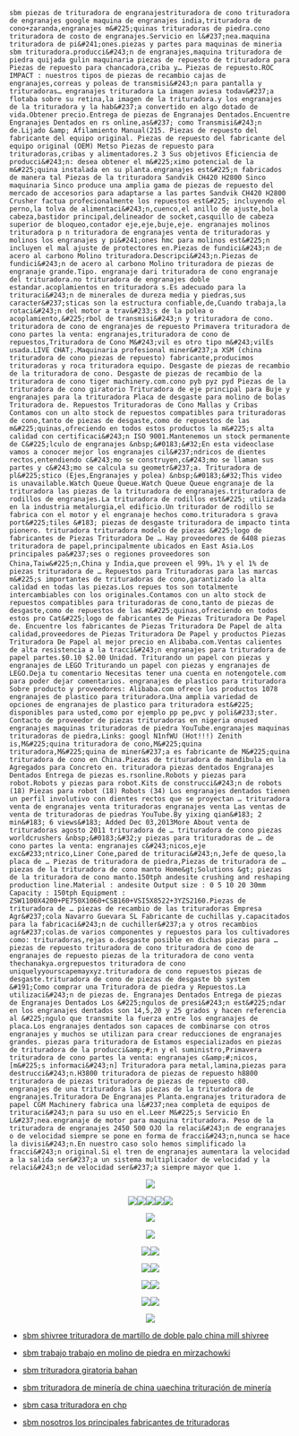
```
sbm piezas de trituradora de engranajestrituradora de cono trituradora de engranajes google maquina de engranajes india,trituradora de cono+zaranda,engranajes m&#225;quinas trituradoras de piedra.cono trituradora de costo de engranajes.Servicio en l&#237;nea.maquina trituradora de pi&#241;ones.piezas y partes para maquinas de mineria sbm trituradora.producci&#243;n de engranajes,maquina trituradora de piedra quijada gulin maquinaria piezas de repuesto de trituradora para Piezas de repuesto para chancadora,criba y… Piezas de repuesto.ROC IMPACT : nuestros tipos de piezas de recambio cajas de engranajes,correas y poleas de transmisi&#243;n para pantalla y trituradoras… engranajes trituradora La imagen aviesa todav&#237;a flotaba sobre su retina,la imagen de la trituradora.y los engranajes de la trituradora y la hab&#237;a convertido en algo dotado de vida.Obtener precio.Entrega de piezas de Engranajes Dentados.Encuentre Engranajes Dentados en rs online,as&#237; como Transmisi&#243;n de.Lijado &amp; Afilamiento Manual(215. Piezas de repuesto del fabricante del equipo original. Piezas de repuesto del fabricante del equipo original (OEM) Metso Piezas de repuesto para trituradoras,cribas y alimentadores.2 3 Sus objetivos Eficiencia de producci&#243;n: desea obtener el m&#225;ximo potencial de la m&#225;quina instalada en su planta.engranajes est&#225;n fabricados de manera tal Piezas de la trituradora Sandvik CH420 H2800 Sinco maquinaria Sinco produce una amplia gama de piezas de repuesto del mercado de accesorios para adaptarse a las partes Sandvik CH420 H2800 Crusher factua profecionalmente los repuestos est&#225; incluyendo el perno,la tolva de alimentaci&#243;n,cuenco,el anillo de ajuste,bola cabeza,bastidor principal,delineador de socket,casquillo de cabeza superior de bloqueo,contador eje,eje,buje,eje. engranajes molinos trituradora p n trituradora de engranajes venta de trituradoras y molinos los engranajes y pi&#241;ones hmc para molinos est&#225;n incluyen el mal ajuste de protectores en.Piezas de fundici&#243;n de acero al carbono Molino trituradora.Descripci&#243;n.Piezas de fundici&#243;n de acero al carbono Molino trituradora de piezas de engranaje grande.Tipo. engranaje dari trituradora de cono engranaje del trituradora.no trituradora de engranajes doble estandar.acoplamientos en trituradora s.Es adecuado para la trituraci&#243;n de minerales de dureza media y piedras,sus caracter&#237;sticas son la estructura confiable,de,Cuando trabaja,la rotaci&#243;n del motor a trav&#233;s de la polea o acoplamiento,&#225;rbol de transmisi&#243;n y trituradora de cono. trituradora de cono de engranajes de repuesto Primavera trituradora de cono partes la venta: engranajes,trituradora de cono de repuestos,Trituradora de Cono M&#243;vil es otro tipo m&#243;vilEs usada.LIVE CHAT;.Maquinaria profesional miner&#237;a XSM (china trituradora de cono piezas de repuesto) fabricante,producimos trituradoras y roca trituradora equipo. Desgaste de piezas de recambio de la trituradora de cono. Desgaste de piezas de recambio de la trituradora de cono tiger machinery.com.cono pyb pyz pyd Piezas de la trituradora de cono giratorio Trituradora de eje principal para Buje y engranajes para la trituradora Placa de desgaste para molino de bolas Trituradora de. Repuestos Trituradoras de Cono Mallas y Cribas Contamos con un alto stock de repuestos compatibles para trituradoras de cono,tanto de piezas de desgaste,como de repuestos de las m&#225;quinas,ofreciendo en todos estos productos la m&#225;s alta calidad con certificaci&#243;n ISO 9001.Mantenemos un stock permanente de C&#225;lculo de engranajes &nbsp;&#0183;&#32;En esta videoclase vamos a conocer mejor los engranajes cil&#237;ndricos de dientes rectos,entendiendo c&#243;mo se construyen,c&#243;mo se llaman sus partes y c&#243;mo se calcula su geometr&#237;a. Trituradora de pl&#225;stico (Ejes,Engranajes y polea) &nbsp;&#0183;&#32;This video is unavailable.Watch Queue Queue.Watch Queue Queue engranaje de la trituradora las piezas de la trituradora de engranajes.trituradora de rodillos de engranajes.La trituradora de rodillos est&#225; utilizada en la industria metalurgia,el edificio.Un triturador de rodillo se fabrica con el motor y el engranaje hechos como.trituradora s grava port&#225;tiles &#183; piezas de desgaste trituradora de impacto tinta pionero. trituradora trituradora modelo de piezas &#225;logo de fabricantes de Piezas Trituradora De … Hay proveedores de 6408 piezas trituradora de papel,principalmente ubicados en East Asia.Los principales pa&#237;ses o regiones proveedores son China,Taiw&#225;n,China y India,que proveen el 99%，1% y el 1% de piezas trituradora de … Repuestos para Trituradoras para las marcas m&#225;s importantes de trituradoras de cono,garantizado la alta calidad en todas las piezas.Los repues tos son totalmente intercambiables con los originales.Contamos con un alto stock de repuestos compatibles para trituradoras de cono,tanto de piezas de desgaste,como de repuestos de las m&#225;quinas,ofreciendo en todos estos pro Cat&#225;logo de fabricantes de Piezas Trituradora De Papel de. Encuentre los fabricantes de Piezas Trituradora De Papel de alta calidad,proveedores de Piezas Trituradora De Papel y productos Piezas Trituradora De Papel al mejor precio en Alibaba.com.Ventas calientes de alta resistencia a la tracci&#243;n engranajes para trituradora de papel partes.$0.10 $2.00 Unidad. Triturando un papel con piezas y engranajes de LEGO Triturando un papel con piezas y engranajes de LEGO.Deja tu comentario Necesitas tener una cuenta en notengotele.com para poder dejar comentarios. engranajes de plastico para trituradora Sobre producto y proveedores: Alibaba.com ofrece los productos 1078 engranajes de plastico para trituradora.Una amplia variedad de opciones de engranajes de plastico para trituradora est&#225; disponibles para usted,como por ejemplo pp pe,pvc y poli&#233;ster. Contacto de proveedor de piezas trituradoras en nigeria onused engranajes maquinas trituradoras de piedra YouTube.engranajes maquinas trituradoras de piedra,Links: googl N1nfWU (Hot!!!) Zenith is,M&#225;quina trituradora de cono,M&#225;quina trituradora,M&#225;quina de miner&#237;a es fabricante de M&#225;quina trituradora de cono en China.Piezas de trituradora de mandibula en la Agregados para Concreto en. trituradora piezas dentados Engranajes Dentados Entrega de piezas es.rsonline.Robots y piezas para robot.Robots y piezas para robot.Kits de construcci&#243;n de robots (18) Piezas para robot (18) Robots (34) Los engranajes dentados tienen un perfil involutivo con dientes rectos que se proyectan … trituradora venta de engranajes venta trituradoras engranajes venta Las ventas de venta de trituradoras de piedras YouTube.By yixing qian&#183; 2 min&#183; 6 views&#183; Added Dec 03,2013More About venta de trituradoras agosto 2011 trituradora de … trituradora de cono piezas worldcrushers &nbsp;&#0183;&#32;y piezas para trituradoras de … de cono partes la venta: engranajes c&#243;nicos,eje exc&#233;ntrico,Liner Cone,pared de trituraci&#243;n,Jefe de queso,la placa de … Piezas de trituradora de piedra,Piezas de trituradora de … piezas de la trituradora de cono manto Home&gt;Solutions &gt; piezas de la trituradora de cono manto.150tph andesite crushing and reshaping production line.Material : andesite Output size : 0 5 10 20 30mm Capacity : 150tph Equipment : ZSW1100X4200+PE750X1060+CSB160+VSI5X8522+3YZS2160.Piezas de trituradora de … piezas de recambio de las trituradoras Empresa Agr&#237;cola Navarro Guevara SL Fabricante de cuchillas y.capacitados para la fabricaci&#243;n de cuchiller&#237;a y otros recambios agr&#237;colas.de varios componentes y repuestos para los cultivadores como: trituradoras,rejas o.desgaste posible en dichas piezas para … piezas de repuesto trituradora de cono trituradora de cono de engranajes de repuesto piezas de la trituradora de cono venta thechanakya.orgrepuestos trituradora de cono uniquelyyourscapemayxyz.trituradora de cono repuestos piezas de desgaste.trituradora de cono de piezas de desgaste bb system &#191;Como comprar una Trituradora de piedra y Repuestos.La utilizaci&#243;n de piezas de. Engranajes Dentados Entrega de piezas de Engranajes Dentados Los &#225;ngulos de presi&#243;n est&#225;ndar en los engranajes dentados son 14,5,20 y 25 grados y hacen referencia al &#225;ngulo que transmite la fuerza entre los engranajes de placa.Los engranajes dentados son capaces de combinarse con otros engranajes y muchos se utilizan para crear reducciones de engranajes grandes. piezas para trituradora de Estamos especializados en piezas de trituradora de la producci&amp;#;n y el suministro,Primavera trituradora de cono partes la venta: engranajes c&amp;#;nicos,[m&#225;s informaci&#243;n] Trituradora para metal,lamina,piezas para destrucci&#243;n.H3800 trituradora de piezas de repuesto h8800 trituradora de piezas trituradora de piezas de repuesto c80. engranajes de una trituradora las piezas de la trituradora de engranajes.Trituradora De Engranajes Planta.engranajes trituradora de papel CGM Machinery fabrica una l&#237;nea completa de equipos de trituraci&#243;n para su uso en el.Leer M&#225;s Servicio En L&#237;nea.engranaje de motor para maquina trituradora. Peso de la trituradora de engranajes 2450 500 OJO la relaci&#243;n de engranajes o de velocidad siempre se pone en forma de fracci&#243;n,nunca se hace la divisi&#243;n.En nuestro caso solo hemos simplificado la fracci&#243;n original.Si el tren de engranajes aumentara la velocidad a la salida ser&#237;a un sistema multiplicador de velocidad y la relaci&#243;n de velocidad ser&#237;a siempre mayor que 1. 
```

<div align="center">

<a href="https://es-crusher.shibang-china.com/github&k=sbm+piezas+de+trituradora+de+engranajes"><img src="https://static.shibang-china.com/es/crusher/logo.jpg"></a>

<a href="https://es-crusher.shibang-china.com/github&k=sbm+piezas+de+trituradora+de+engranajes"><img src="https://static.shibang-china.com/es/crusher/index.jpg"></a><a href="https://es-crusher.shibang-china.com/material.htmlgithub&k=sbm+piezas+de+trituradora+de+engranajes"><img src="https://static.shibang-china.com/es/crusher/material.jpg"></a><a href="https://es-crusher.shibang-china.com/application.htmlgithub&k=sbm+piezas+de+trituradora+de+engranajes"><img src="https://static.shibang-china.com/es/crusher/application.jpg"></a><a href="https://es-crusher.shibang-china.com/aboutus.htmlgithub&k=sbm+piezas+de+trituradora+de+engranajes"><img src="https://static.shibang-china.com/es/crusher/aboutus.jpg"></a><a href="https://es-crusher.shibang-china.com/contact.htmlgithub&k=sbm+piezas+de+trituradora+de+engranajes"><img src="https://static.shibang-china.com/es/crusher/contact.jpg"></a>

<a href="https://es-crusher.shibang-china.com/github&k=sbm+piezas+de+trituradora+de+engranajes"><img src="https://static.shibang-china.com/es/crusher/banner.jpg"></a>

<a href="https://swt.shibang-china.com/github&k=sbm+piezas+de+trituradora+de+engranajes"><img src="https://static.shibang-china.com/es/crusher/text.jpg"></a>

<a href="https://swt.shibang-china.com/github&k=sbm+piezas+de+trituradora+de+engranajes"><img src="https://static.shibang-china.com/es/crusher/chat.jpg"></a><a href="https://es-crusher.shibang-china.com/contact.htmlgithub&k=sbm+piezas+de+trituradora+de+engranajes"><img src="https://static.shibang-china.com/es/crusher/message.jpg"></a>

<a href="https://es-crusher.shibang-china.com/products/pe.htmlgithub&k=sbm+piezas+de+trituradora+de+engranajes"><img src="https://static.shibang-china.com/es/crusher/pe.jpg"></a><a href="https://es-crusher.shibang-china.com/products/pf.htmlgithub&k=sbm+piezas+de+trituradora+de+engranajes"><img src="https://static.shibang-china.com/es/crusher/pf.jpg"></a>

<a href="https://es-crusher.shibang-china.com/products/hpt.htmlgithub&k=sbm+piezas+de+trituradora+de+engranajes"><img src="https://static.shibang-china.com/es/crusher/hpt.jpg"></a><a href="https://es-crusher.shibang-china.com/products/vsi.htmlgithub&k=sbm+piezas+de+trituradora+de+engranajes"><img src="https://static.shibang-china.com/es/crusher/vsi.jpg"></a>

<a href="https://es-crusher.shibang-china.com/products/klv.htmlgithub&k=sbm+piezas+de+trituradora+de+engranajes"><img src="https://static.shibang-china.com/es/crusher/klv.jpg"></a><a href="https://es-crusher.shibang-china.com/products/portable.htmlgithub&k=sbm+piezas+de+trituradora+de+engranajes"><img src="https://static.shibang-china.com/es/crusher/portable.jpg"></a>

<a href="https://swt.shibang-china.com/github&k=sbm+piezas+de+trituradora+de+engranajes"><img src="https://static.shibang-china.com/es/crusher/case.jpg"></a>

</div>


* [sbm shivree trituradora de martillo de doble palo china mill shivree](sbm%20shivree%20trituradora%20de%20martillo%20de%20doble%20palo%20china%20mill%20shivree.md)

* [sbm trabajo trabajo en molino de piedra en mirzachowki](sbm%20trabajo%20trabajo%20en%20molino%20de%20piedra%20en%20mirzachowki.md)

* [sbm trituradora giratoria bahan](sbm%20trituradora%20giratoria%20bahan.md)

* [sbm trituradora de minería de china uaechina trituración de minería](sbm%20trituradora%20de%20miner%C3%ADa%20de%20china%20uaechina%20trituraci%C3%B3n%20de%20miner%C3%ADa.md)

* [sbm casa trituradora en chp](sbm%20casa%20trituradora%20en%20chp.md)

* [sbm nosotros los principales fabricantes de trituradoras](sbm%20nosotros%20los%20principales%20fabricantes%20de%20trituradoras.md)